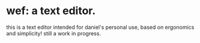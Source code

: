 # wef: a text editor.

this is a text editor intended for daniel's personal use, 
based on ergonomics and simplicity! still a work in progress.

